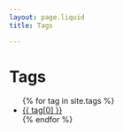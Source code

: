 ```yaml
---
layout: page.liquid
title: Tags

---
```


<div class="page-content wc-container">
	<div class="post">
		<h1>Tags</h1>  
		<ul>
			{% for tag in site.tags %}
			<li><a href="{{site.base_url}}/tag/{{ tag[0] }}">{{ tag[0] }}</a></li>
			{% endfor %}
		</ul>
	</div>
</div>
